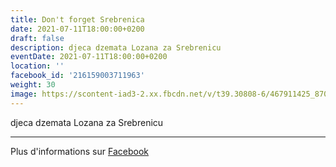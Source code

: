 ```yaml
---
title: Don't forget Srebrenica
date: 2021-07-11T18:00:00+0200
draft: false
description: djeca dzemata Lozana za Srebrenicu
eventDate: 2021-07-11T18:00:00+0200
location: ''
facebook_id: '216159003711963'
weight: 30
image: https://scontent-iad3-2.xx.fbcdn.net/v/t39.30808-6/467911425_8702124949883247_8451066247417132989_n.jpg?_nc_cat=103&ccb=1-7&_nc_sid=9e60e4&_nc_ohc=NElzj5JInXsQ7kNvwEOK10q&_nc_oc=Adku-uJifMVwOGVy6-lP8a8gez5Vnw31K5dEqckh2dsFppkVdwsBvVzN1CBbEVojgRU&_nc_zt=23&_nc_ht=scontent-iad3-2.xx&edm=ABTKTjYEAAAA&_nc_gid=y6BKEH7PRdSw8LJVpqO8fg&oh=00_AfQoNnsn7K9993_YvoFnXqbJrCKs6BNuguMVjve7i1XKYg&oe=6873C959
---
```


djeca dzemata Lozana za Srebrenicu

---

Plus d'informations sur [Facebook](https://facebook.com/events/216159003711963)